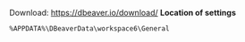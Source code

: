Download: https://dbeaver.io/download/
**Location of settings**
```
%APPDATA%\DBeaverData\workspace6\General
```
